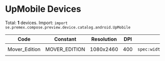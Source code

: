 # UpMobile Devices

Total: **1** devices. Import: `import se.premex.compose.preview.device.catalog.android.UpMobile`

| Code | Constant | Resolution | DPI | Compose Spec | Preview Usage |
|------|----------|------------|-----|-------------|---------------|
| Mover_Edition | MOVER_EDITION | 1080x2460 | 400 | `spec:width=1080px,height=2460px,dpi=400` | `@Preview(device = UpMobile.MOVER_EDITION)` |

<!-- Generated automatically. Do not edit manually. -->
